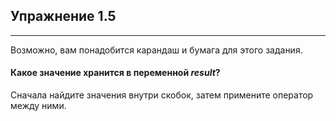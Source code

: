 ## Упражнение 1.5
***

Возможно, вам понадобится карандаш и бумага для этого задания.

#### Какое значение хранится в переменной *result*?

<div class="hint">
  Сначала найдите значения внутри скобок, затем примените оператор между ними.
</div>